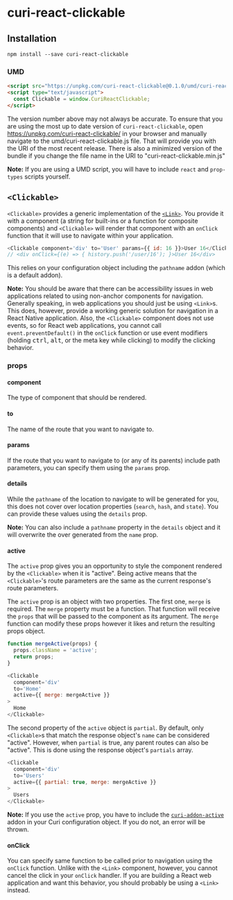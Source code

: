 # curi-react-clickable

## Installation

```
npm install --save curi-react-clickable
```

### UMD

```html
<script src="https://unpkg.com/curi-react-clickable@0.1.0/umd/curi-react-clickable.js"></script>
<script type="text/javascript">
  const Clickable = window.CuriReactClickable;
</script>
```

The version number above may not always be accurate. To ensure that you are using the most
up to date version of `curi-react-clickable`, open https://unpkg.com/curi-react-clickable/ in your
browser and manually navigate to the umd/curi-react-clickable.js file. That will provide you
with the URI of the most recent release. There is also a minimized version of the bundle
if you change the file name in the URI to "curi-react-clickable.min.js"

**Note:** If you are using a UMD script, you will have to include `react` and `prop-types` scripts yourself.

## `<Clickable>`

`<Clickable>` provides a generic implementation of the [`<Link>`](../curi-react-link). You provide it with a component (a string for built-ins or a function for composite components) and `<Clickable>` will render that component with an `onClick` function that it will use to navigate within your application.


```js
<Clickable component='div' to='User' params={{ id: 16 }}>User 16</Clickable>
// <div onClick={(e) => { history.push('/user/16'); }>User 16</div>
```

This relies on your configuration object including the `pathname` addon (which is a default addon).

**Note:** You should be aware that there can be accessibility issues in web applications related to using non-anchor components for navigation. Generally speaking, in web applications you should just be using `<Link>`s. This does, however, provide a working generic solution for navigation in a React Native application. Also, the `<Clickable>` component does not use events, so for React web applications, you cannot call `event.preventDefault()` in the `onClick` function or use event modifiers (holding <kbd>ctrl</kbd>, <kbd>alt</kbd>, or the meta key while clicking) to modify the clicking behavior.

### props

#### component

The type of component that should be rendered.

#### to

The name of the route that you want to navigate to.

#### params

If the route that you want to navigate to (or any of its parents) include path parameters, you can specify them using the `params` prop.

#### details

While the `pathname` of the location to navigate to will be generated for you, this does not cover over location properties (`search`, `hash`, and `state`). You can provide these values using the `details` prop.

**Note:** You can also include a `pathname` property in the `details` object and it will overwrite the over generated from the `name` prop.

#### active

The `active` prop gives you an opportunity to style the component rendered by the `<Clickable>` when it is "active". Being active means that the `<Clickable>`'s route parameters are the same as the current response's route parameters.

The `active` prop is an object with two properties. The first one, `merge` is required. The `merge` property must be a function. That function will receive the `props` that will be passed to the component as its argument. The `merge` function can modify these props however it likes and return the resulting props object.

```js
function mergeActive(props) {
  props.className = 'active';
  return props;
}

<Clickable
  component='div'
  to='Home'
  active={{ merge: mergeActive }}
>
  Home
</Clickable>
```

The second property of the `active` object is `partial`. By default, only `<Clickable>`s that match the response object's `name` can be considered "active". However, when `partial` is true, any parent routes can also be "active". This is done using the response object's `partials` array.

```js
<Clickable
  component='div'
  to='Users'
  active={{ partial: true, merge: mergeActive }}
>
  Users
</Clickable>
```

**Note:** If you use the `active` prop, you have to include the [`curi-addon-active`](../curi-addon-active) addon in your Curi configuration object. If you do not, an error will be thrown.

#### onClick

You can specify same function to be called prior to navigation using the `onClick` function. Unlike with the `<Link>` component, however, you cannot cancel the click in your `onClick` handler. If you are building a React web application and want this behavior, you should probably be using a `<Link>` instead.
